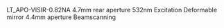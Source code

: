 LT_APO-VISIR-0.82NA 4.7mm rear aperture
532nm Excitation
Deformable mirror 4.4mm aperture
Beamscanning

